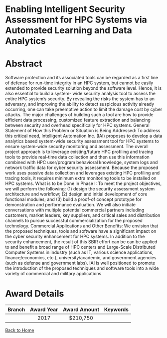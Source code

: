 
Enabling Intelligent Security Assessment for HPC Systems via Automated Learning and Data Analytics
==================================================================================================

# Abstract


Software protection and its associated tools can be regarded as a first line of defense for run-time integrity in an HPC system, but cannot be easily extended to provide security solution beyond the software level. Hence, it is also essential to build a system- wide security analysis tool to assess the entire HPC system’s security. By revealing the risks the system has to an adversary, and improving the ability to detect suspicious activity already occurring, one can take preemptive action to limit the damage cost by cyber attacks. The major challenges of building such a tool are how to provide efficient data processing, customized feature extraction and balancing between security and overhead specifically for HPC systems. General Statement of How this Problem or Situation is Being Addressed: To address this critical need, Intelligent Automation Inc. (IAI) proposes to develop a data analytics based system-wide security assessment tool for HPC systems to ensure system-wide security monitoring and assessment. The overall project approach is to leverage existing/future HPC profiling and tracing tools to provide real-time data collection and then use this information combined with HPC user/program behavioral knowledge, system logs and network traffic data for cyber security assessment. Because the proposed work uses passive data collection and leverages existing HPC profiling and tracing tools, it requires minimum extra monitoring tools to be installed on HPC systems. What is to be Done in Phase I: To meet the project objectives, we will perform the following: (1) design the security assessment system architecture and workflow; (2) design and initial development of core functional modules; and (3) build a proof-of concept prototype for demonstration and performance evaluation. We will also initiate conversations with multiple potential commercial partners including customers, market leaders, key suppliers, and critical sales and distribution channels to pursue successful commercialization for the proposed technology. Commercial Applications and Other Benefits: We envision that the proposed techniques, tools and software have a significant impact on the cyber security enhancement for HPC systems. In addition to the security enhancement, the result of this SBIR effort can be can be applied to and benefit a broad range of HPC centers and Large-Scale Distributed Computer Systems in industry (such as IT, various science applications, finance/economics, etc.), university/academic, and government agencies (such as defense and government labs). IAI is well positioned to promote the introduction of the proposed techniques and software tools into a wide variety of commercial and military applications.  

# Award Details

|Branch|Award Year|Award Amount|Keywords|
| :---: | :---: | :---: | :---: |
||2017|$210,750||
  
  


[Back to Home](https://github.com/chrischow/dod_sbir_awards#11)